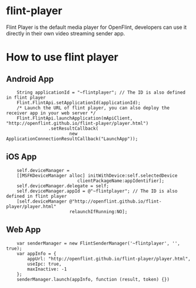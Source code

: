 flint-player
============

Flint Player is the default media player for OpenFlint, developers can use it directly in their own video streaming sender app.


# How to use flint player
## Android App
```
    String applicationId = "~flintplayer"; // The ID is also defined in flint player 
    Flint.FlintApi.setApplicationId(applicationId);
    /* Launch the URL of flint player, you can also deploy the receiver app in your web server */
    Flint.FlintApi.launchApplication(mApiClient, "http://openflint.github.io/flint-player/player.html")
                .setResultCallback(
                        new ApplicationConnectionResultCallback("LaunchApp"));
```

## iOS App
```
    self.deviceManager =
    [[MSFKDeviceManager alloc] initWithDevice:self.selectedDevice
                           clientPackageName:appIdentifier];
    self.deviceManager.delegate = self;
    self.deviceManager.appId = @"~flintplayer"; // The ID is also defined in flint player 
    [self.deviceManager @"http://openflint.github.io/flint-player/player.html"
                        relaunchIfRunning:NO];
```

## Web App
```
    var senderManager = new FlintSenderManager('~flintplayer', '', true);
    var appInfo = {
        appUrl: "http://openflint.github.io/flint-player/player.html",
        useIpc: true,
        maxInactive: -1
    };
    senderManager.launch(appInfo, function (result, token) {})
```
